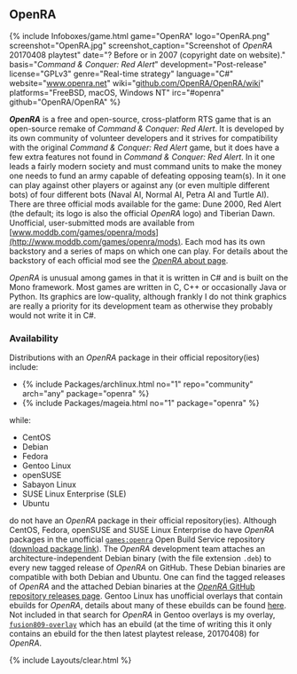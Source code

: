 ## OpenRA
{% include Infoboxes/game.html game="OpenRA" logo="OpenRA.png" screenshot="OpenRA.jpg" screenshot_caption="Screenshot of <i>OpenRA</i> 20170408 playtest" date="? Before or in 2007 (copyright date on website)." basis="<i>Command & Conquer: Red Alert</i>" development="Post-release" license="GPLv3" genre="Real-time strategy" language="C#" website="<a href='http://www.openra.net/' link='_blank'>www.openra.net</a>" wiki="<a href='https://github.com/OpenRA/OpenRA/wiki' link='_blank'>github.com/OpenRA/OpenRA/wiki</a>" platforms="FreeBSD, macOS, Windows NT" irc="#openra" github="OpenRA/OpenRA" %}

***OpenRA*** is a free and open-source, cross-platform RTS game that is an open-source remake of <i>Command & Conquer: Red Alert</i>. It is developed by its own community of volunteer developers and it strives for compatibility with the original <i>Command & Conquer: Red Alert</i> game, but it does have a few extra features not found in <i>Command & Conquer: Red Alert</i>. In it one leads a fairly modern society and must command units to make the money one needs to fund an army capable of defeating opposing team(s). In it one can play against other players or against any (or even multiple different bots) of four different bots (Naval AI, Normal AI, Petra AI and Turtle AI). There are three official mods available for the game: Dune 2000, Red Alert (the default; its logo is also the official *OpenRA* logo) and Tiberian Dawn. Unofficial, user-submitted mods are available from [www.moddb.com/games/openra/mods](http://www.moddb.com/games/openra/mods). Each mod has its own backstory and a series of maps on which one can play. For details about the backstory of each official mod see the [*OpenRA* about page](http://www.openra.net/about/).

*OpenRA* is unusual among games in that it is written in C# and is built on the Mono framework. Most games are written in C, C++ or occasionally Java or Python. Its graphics are low-quality, although frankly I do not think graphics are really a priority for its development team as otherwise they probably would not write it in C#.

### Availability
Distributions with an *OpenRA* package in their official repository(ies) include:

* {% include Packages/archlinux.html no="1" repo="community" arch="any" package="openra" %}
* {% include Packages/mageia.html no="1" package="openra" %}

while:

* CentOS
* Debian
* Fedora
* Gentoo Linux
* openSUSE
* Sabayon Linux
* SUSE Linux Enterprise (SLE)
* Ubuntu

do not have an *OpenRA* package in their official repository(ies). Although CentOS, Fedora, openSUSE and SUSE Linux Enterprise do have *OpenRA* packages in the unofficial [`games:openra`](https://build.opensuse.org/project/show/games:openra) Open Build Service repository ([download package link](https://software.opensuse.org/download.html?project=games:openra&package=openra)). The *OpenRA* development team attaches an architecture-independent Debian binary (with the file extension `.deb`) to every new tagged release of *OpenRA* on GitHub. These Debian binaries are compatible with both Debian and Ubuntu. One can find the tagged releases of *OpenRA* and the attached Debian binaries at the [*OpenRA* GitHub repository releases page](https://github.com/OpenRA/OpenRA/releases). Gentoo Linux has unofficial overlays that contain ebuilds for *OpenRA*, details about many of these ebuilds can be found [here](http://gpo.zugaina.org/games-strategy/openra). Not included in that search for *OpenRA* in Gentoo overlays is my overlay, [`fusion809-overlay`](https://github.com/fusion809/fusion809-overlay/tree/master/games-strategy/openra) which has an ebuild (at the time of writing this it only contains an ebuild for the then latest playtest release, 20170408) for *OpenRA*.

{% include Layouts/clear.html %}
